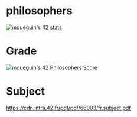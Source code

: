 # philosophers
<a href="https://github.com/JaeSeoKim/badge42"><img src="https://badge42.vercel.app/api/v2/cl9fdq1tx00060hjo3yzhdvyv/stats?cursusId=21&coalitionId=47" alt="mqueguin's 42 stats" /></a>

# Grade
<a href="https://github.com/JaeSeoKim/badge42"><img src="https://badge42.vercel.app/api/v2/cl9fdq1tx00060hjo3yzhdvyv/project/2370379" alt="mqueguin's 42 Philosophers Score" /></a>

# Subject
https://cdn.intra.42.fr/pdf/pdf/66003/fr.subject.pdf
